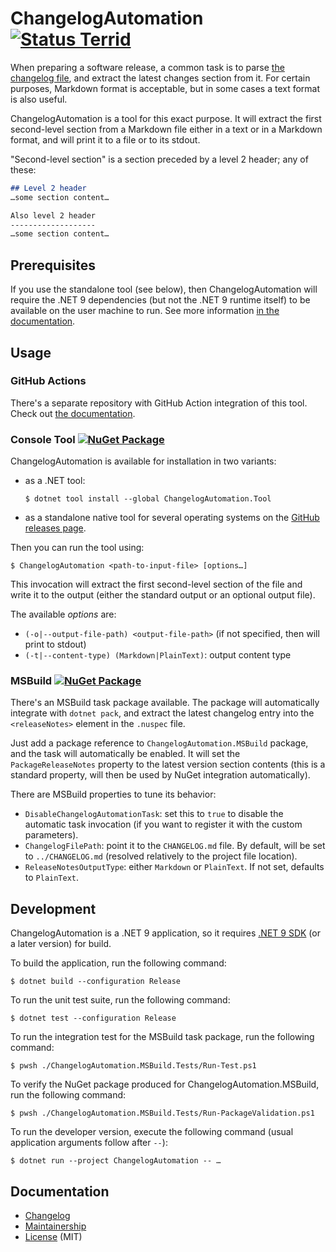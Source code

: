 ChangelogAutomation [![Status Terrid][status-terrid]][andivionian-status-classifier]
===================

When preparing a software release, a common task is to parse [the changelog file][keep-a-changelog], and extract the latest changes section from it. For certain purposes, Markdown format is acceptable, but in some cases a text format is also useful.

ChangelogAutomation is a tool for this exact purpose. It will extract the first second-level section from a Markdown file either in a text or in a Markdown format, and will print it to a file or to its stdout.

"Second-level section" is a section preceded by a level 2 header; any of these:

```markdown
## Level 2 header
…some section content…

Also level 2 header
-------------------
…some section content…
```

Prerequisites
-------------
If you use the standalone tool (see below),
then ChangelogAutomation will require the .NET 9 dependencies
(but not the .NET 9 runtime itself) to be available on the user machine to run.
See more information [in the documentation][docs.dotnet.install].

Usage
-----

### GitHub Actions

There's a separate repository with GitHub Action integration of this tool. Check out [the documentation][github-actions].

### Console Tool [![NuGet Package][nuget.badge.tool]][nuget.package.tool]

ChangelogAutomation is available for installation in two variants:
- as a .NET tool:
  ```console
  $ dotnet tool install --global ChangelogAutomation.Tool
  ```
- as a standalone native tool for several operating systems on the [GitHub releases page][releases].

Then you can run the tool using:
```console
$ ChangelogAutomation <path-to-input-file> [options…]
```

This invocation will extract the first second-level section of the file and write it to the output
(either the standard output or an optional output file).

The available *options* are:

- `(-o|--output-file-path) <output-file-path>` (if not specified, then will print to stdout)
- `(-t|--content-type) (Markdown|PlainText)`: output content type

### MSBuild [![NuGet Package][nuget.badge.msbuild]][nuget.package.msbuild]

There's an MSBuild task package available. The package will automatically integrate with `dotnet pack`, and extract the latest changelog entry into the `<releaseNotes>` element in the `.nuspec` file.

Just add a package reference to `ChangelogAutomation.MSBuild` package, and the task will automatically be enabled. It will set the `PackageReleaseNotes` property to the latest version section contents (this is a standard property, will then be used by NuGet integration automatically).

There are MSBuild properties to tune its behavior:

- `DisableChangelogAutomationTask`: set this to `true` to disable the automatic task invocation (if you want to register it with the custom parameters).
- `ChangelogFilePath`: point it to the `CHANGELOG.md` file. By default, will be set to `../CHANGELOG.md` (resolved relatively to the project file location).
- `ReleaseNotesOutputType`: either `Markdown` or `PlainText`. If not set, defaults to `PlainText`.

Development
-----------

ChangelogAutomation is a .NET 9 application, so it requires [.NET 9 SDK][dotnet-sdk] (or a later version) for build.

To build the application, run the following command:

```console
$ dotnet build --configuration Release
```

To run the unit test suite, run the following command:

```console
$ dotnet test --configuration Release
```

To run the integration test for the MSBuild task package, run the following command:

```console
$ pwsh ./ChangelogAutomation.MSBuild.Tests/Run-Test.ps1
```

To verify the NuGet package produced for ChangelogAutomation.MSBuild, run the following command:

```console
$ pwsh ./ChangelogAutomation.MSBuild.Tests/Run-PackageValidation.ps1
```

To run the developer version, execute the following command (usual application arguments follow after `--`):

```console
$ dotnet run --project ChangelogAutomation -- …
```

Documentation
-------------

- [Changelog][changelog]
- [Maintainership][maintainership]
- [License][license] (MIT)

[andivionian-status-classifier]: https://andivionian.fornever.me/v1/#status-terrid-
[changelog]: ./CHANGELOG.md
[docs.dotnet.install]: https://learn.microsoft.com/en-us/dotnet/core/install/
[dotnet-sdk]: https://dotnet.microsoft.com/
[github-actions]: https://github.com/marketplace/actions/changelogautomation-action
[keep-a-changelog]: http://keepachangelog.com/
[license]: ./LICENSE.md
[maintainership]: ./MAINTAINERSHIP.md
[nuget.badge.msbuild]: https://img.shields.io/nuget/v/ChangelogAutomation.MSBuild
[nuget.badge.tool]: https://img.shields.io/nuget/v/ChangelogAutomation.Tool
[nuget.package.msbuild]: https://www.nuget.org/packages/ChangelogAutomation.MSBuild/
[nuget.package.tool]: https://www.nuget.org/packages/ChangelogAutomation.Tool/
[releases]: https://github.com/ForNeVeR/ChangelogAutomation/releases
[status-terrid]: https://img.shields.io/badge/status-terrid-green.svg
